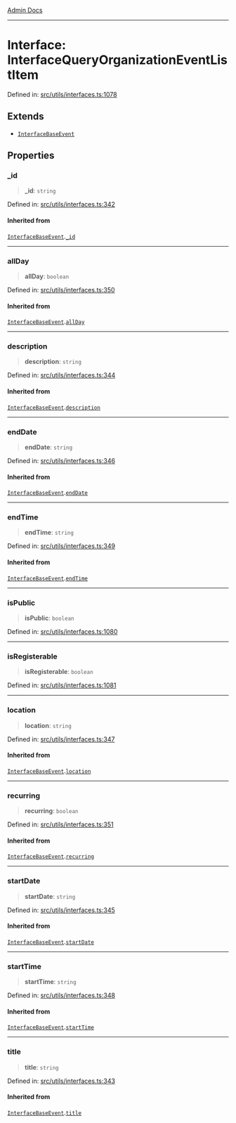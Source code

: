 [Admin Docs](/)

***

# Interface: InterfaceQueryOrganizationEventListItem

Defined in: [src/utils/interfaces.ts:1078](https://github.com/PalisadoesFoundation/talawa-admin/blob/main/src/utils/interfaces.ts#L1078)

## Extends

- [`InterfaceBaseEvent`](InterfaceBaseEvent.md)

## Properties

### \_id

> **\_id**: `string`

Defined in: [src/utils/interfaces.ts:342](https://github.com/PalisadoesFoundation/talawa-admin/blob/main/src/utils/interfaces.ts#L342)

#### Inherited from

[`InterfaceBaseEvent`](InterfaceBaseEvent.md).[`_id`](InterfaceBaseEvent.md#_id)

***

### allDay

> **allDay**: `boolean`

Defined in: [src/utils/interfaces.ts:350](https://github.com/PalisadoesFoundation/talawa-admin/blob/main/src/utils/interfaces.ts#L350)

#### Inherited from

[`InterfaceBaseEvent`](InterfaceBaseEvent.md).[`allDay`](InterfaceBaseEvent.md#allday)

***

### description

> **description**: `string`

Defined in: [src/utils/interfaces.ts:344](https://github.com/PalisadoesFoundation/talawa-admin/blob/main/src/utils/interfaces.ts#L344)

#### Inherited from

[`InterfaceBaseEvent`](InterfaceBaseEvent.md).[`description`](InterfaceBaseEvent.md#description)

***

### endDate

> **endDate**: `string`

Defined in: [src/utils/interfaces.ts:346](https://github.com/PalisadoesFoundation/talawa-admin/blob/main/src/utils/interfaces.ts#L346)

#### Inherited from

[`InterfaceBaseEvent`](InterfaceBaseEvent.md).[`endDate`](InterfaceBaseEvent.md#enddate)

***

### endTime

> **endTime**: `string`

Defined in: [src/utils/interfaces.ts:349](https://github.com/PalisadoesFoundation/talawa-admin/blob/main/src/utils/interfaces.ts#L349)

#### Inherited from

[`InterfaceBaseEvent`](InterfaceBaseEvent.md).[`endTime`](InterfaceBaseEvent.md#endtime)

***

### isPublic

> **isPublic**: `boolean`

Defined in: [src/utils/interfaces.ts:1080](https://github.com/PalisadoesFoundation/talawa-admin/blob/main/src/utils/interfaces.ts#L1080)

***

### isRegisterable

> **isRegisterable**: `boolean`

Defined in: [src/utils/interfaces.ts:1081](https://github.com/PalisadoesFoundation/talawa-admin/blob/main/src/utils/interfaces.ts#L1081)

***

### location

> **location**: `string`

Defined in: [src/utils/interfaces.ts:347](https://github.com/PalisadoesFoundation/talawa-admin/blob/main/src/utils/interfaces.ts#L347)

#### Inherited from

[`InterfaceBaseEvent`](InterfaceBaseEvent.md).[`location`](InterfaceBaseEvent.md#location)

***

### recurring

> **recurring**: `boolean`

Defined in: [src/utils/interfaces.ts:351](https://github.com/PalisadoesFoundation/talawa-admin/blob/main/src/utils/interfaces.ts#L351)

#### Inherited from

[`InterfaceBaseEvent`](InterfaceBaseEvent.md).[`recurring`](InterfaceBaseEvent.md#recurring)

***

### startDate

> **startDate**: `string`

Defined in: [src/utils/interfaces.ts:345](https://github.com/PalisadoesFoundation/talawa-admin/blob/main/src/utils/interfaces.ts#L345)

#### Inherited from

[`InterfaceBaseEvent`](InterfaceBaseEvent.md).[`startDate`](InterfaceBaseEvent.md#startdate)

***

### startTime

> **startTime**: `string`

Defined in: [src/utils/interfaces.ts:348](https://github.com/PalisadoesFoundation/talawa-admin/blob/main/src/utils/interfaces.ts#L348)

#### Inherited from

[`InterfaceBaseEvent`](InterfaceBaseEvent.md).[`startTime`](InterfaceBaseEvent.md#starttime)

***

### title

> **title**: `string`

Defined in: [src/utils/interfaces.ts:343](https://github.com/PalisadoesFoundation/talawa-admin/blob/main/src/utils/interfaces.ts#L343)

#### Inherited from

[`InterfaceBaseEvent`](InterfaceBaseEvent.md).[`title`](InterfaceBaseEvent.md#title)
